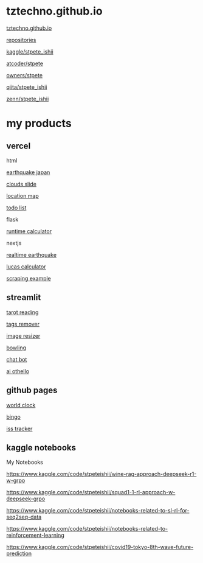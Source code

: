 
# tztechno.github.io

[tztechno.github.io](https://tztechno.github.io)

[repositories](https://github.com/tztechno?tab=repositories)

[kaggle/stpete_ishii](https://www.kaggle.com/stpeteishii)

[atcoder/stpete](https://atcoder.jp/users/stpete)

[owners/stpete](https://kenkoooo.com/atcoder/#/lang)

[qiita/stpete_ishii](https://qiita.com/stpete_ishii)

[zenn/stpete_ishii](https://zenn.dev/stpete_ishii)

# my products

## vercel

html

[earthquake japan](https://vercel-earthquake.vercel.app/)

[clouds slide](https://vercel-clouds-sage.vercel.app/)

[location map](https://vercel-map2.vercel.app/)

[todo list](https://vercel-todo-eight.vercel.app/)

flask

[runtime calculator](https://vercel-runtime-python.vercel.app/)

nextjs

[realtime earthquake](https://vercel-realtime-earthquake.vercel.app/)

[lucas calculator](https://vercel-lucas.vercel.app/)

[scraping example](https://vercel-scrape-fda.vercel.app/)


## streamlit

[tarot reading](https://app-tarrot-reading-mlnessbppgllzg2dns5pfc.streamlit.app/)

[tags remover](https://app-tags-remover-sbkxegmeb9kavsurgowb6d.streamlit.app/)

[image resizer](https://image-resize-deu3sheevuvmqerlgfyqdh.streamlit.app/)

[bowling](https://bowling-nuzxgt33vsaumpmpuxxdad.streamlit.app/)

[chat bot](https://chatbot-8rfa3vwpdjesabndwpnkyh.streamlit.app/)

[ai othello](https://othello-3mof6qt36idyjk7xzespxt.streamlit.app/)


## github pages

[world clock](https://tztechno.github.io/tz_html_20230222_clock/index3.html)

[bingo](https://tztechno.github.io/tz_atcoder_web/abc355c/abc355c_bingo_js.html)

[iss tracker](https://tztechno.github.io/tz_html_works/f_iss_map/index.html)

## kaggle notebooks

My Notebooks

https://www.kaggle.com/code/stpeteishii/wine-rag-approach-deepseek-r1-w-grpo

https://www.kaggle.com/code/stpeteishii/squad1-1-rl-approach-w-deepseek-grpo

https://www.kaggle.com/code/stpeteishii/notebooks-related-to-sl-rl-for-seq2seq-data

https://www.kaggle.com/code/stpeteishii/notebooks-related-to-reinforcement-learning

https://www.kaggle.com/code/stpeteishii/covid19-tokyo-8th-wave-future-prediction
